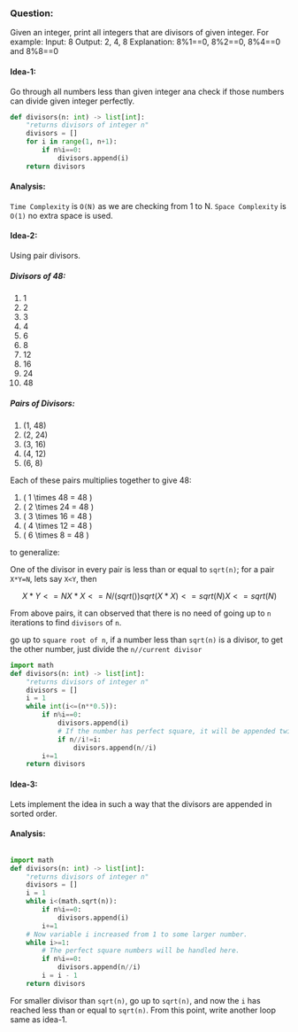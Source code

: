 ### Question:

Given an integer, print all integers that are divisors of given integer.
For example:
Input: 8
Output: 2, 4, 8
Explanation: 8%1==0, 8%2==0, 8%4==0 and 8%8==0

#### Idea-1:

Go through all numbers less than given integer ana check if those numbers can divide given integer perfectly.

```py
def divisors(n: int) -> list[int]:
    "returns divisors of integer n"
    divisors = []
    for i in range(1, n+1):
        if n%i==0:
            divisors.append(i)
    return divisors
```

#### Analysis:

`Time Complexity` is `O(N)` as we are checking from 1 to N.
`Space Complexity` is `O(1)` no extra space is used.

#### Idea-2:

Using pair divisors.

##### Divisors of 48:

1. 1
2. 2
3. 3
4. 4
5. 6
6. 8
7. 12
8. 16
9. 24
10. 48

##### Pairs of Divisors:

1. (1, 48)
2. (2, 24)
3. (3, 16)
4. (4, 12)
5. (6, 8)

Each of these pairs multiplies together to give 48:

1. \( 1 \times 48 = 48 \)
2. \( 2 \times 24 = 48 \)
3. \( 3 \times 16 = 48 \)
4. \( 4 \times 12 = 48 \)
5. \( 6 \times 8 = 48 \)

to generalize:

One of the divisor in every pair is less than or equal to `sqrt(n)`; for a pair `X*Y=N`, lets say `X<Y`, then

```math
X * Y <=N
X * X <= N/(sqrt())
sqrt(X*X) <= sqrt(N)
X <= sqrt(N)


```

From above pairs, it can observed that there is no need of going up to `n` iterations to find `divisors` of `n`.

go up to `square root of n`, if a number less than `sqrt(n)` is a divisor, to get the other number, just divide the `n//current divisor`

```py
import math
def divisors(n: int) -> list[int]:
    "returns divisors of integer n"
    divisors = []
    i = 1
    while int(i<=(n**0.5)):
        if n%i==0:
            divisors.append(i)
            # If the number has perfect square, it will be appended twice; One time in each if condition.
            if n//i!=i:
                divisors.append(n//i)
        i+=1
    return divisors
```

#### Idea-3:

Lets implement the idea in such a way that the divisors are appended in sorted order.

#### Analysis:

```py

import math
def divisors(n: int) -> list[int]:
    "returns divisors of integer n"
    divisors = []
    i = 1
    while i<(math.sqrt(n)):
        if n%i==0:
            divisors.append(i)
        i+=1
    # Now variable i increased from 1 to some larger number.
    while i>=1:
        # The perfect square numbers will be handled here.
        if n%i==0:
            divisors.append(n//i)
        i = i - 1
    return divisors
```

For smaller divisor than `sqrt(n)`, go up to `sqrt(n)`, and now the `i` has reached less than or equal to `sqrt(n)`.
From this point, write another loop same as idea-1.
